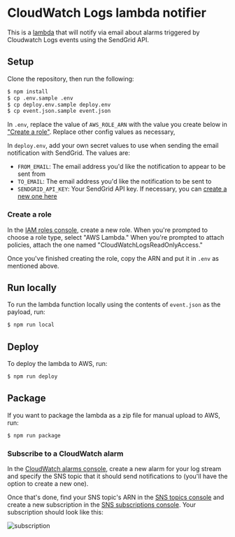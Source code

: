 # CloudWatch Logs lambda notifier

This is a [lambda](https://aws.amazon.com/lambda/) that will notify via email about alarms triggered by Cloudwatch
Logs events using the SendGrid API.

## Setup

Clone the repository, then run the following:

```bash
$ npm install
$ cp .env.sample .env
$ cp deploy.env.sample deploy.env
$ cp event.json.sample event.json
```

In `.env`, replace the value of `AWS_ROLE_ARN` with the value you create below in ["Create a role"](#create-a-role).
Replace other config values as necessary,

In `deploy.env`, add your own secret values to use when sending the email notification with SendGrid. The values are:

- `FROM_EMAIL`: The email address you'd like the notification to appear to be sent from
- `TO_EMAIL`: The email address you'd like the notification to be sent to
- `SENDGRID_API_KEY`: Your SendGrid API key. If necessary, you can [create a new one here](https://app.sendgrid.com/settings/api_keys)

### Create a role

In the [IAM roles console](https://console.aws.amazon.com/iam/home#/roles), create a new role. When you're prompted
to choose a role type, select "AWS Lambda." When you're prompted to attach policies, attach the one named
"CloudWatchLogsReadOnlyAccess."

Once you've finished creating the role, copy the ARN and put it in `.env` as mentioned above.

## Run locally

To run the lambda function locally using the contents of `event.json` as the payload, run:

```bash
$ npm run local
```

## Deploy

To deploy the lambda to AWS, run:

```bash
$ npm run deploy
```

## Package

If you want to package the lambda as a zip file for manual upload to AWS, run:

```bash
$ npm run package
```

### Subscribe to a CloudWatch alarm

In the [CloudWatch alarms console](https://console.aws.amazon.com/cloudwatch/home#alarm:alarmFilter=ANY), create a
new alarm for your log stream and specify the SNS topic that it should send notifications to (you'll have the option
to create a new one).

Once that's done, find your SNS topic's ARN in the
[SNS topics console](https://console.aws.amazon.com/sns/v2/home#/topics) and create a new subscription in the
[SNS subscriptions console](https://console.aws.amazon.com/sns/v2/home#/subscriptions). Your subscription should look
like this:

![subscription](https://cloud.githubusercontent.com/assets/4718399/24247231/3bd1c458-0fa1-11e7-8762-23eb03735462.png)
